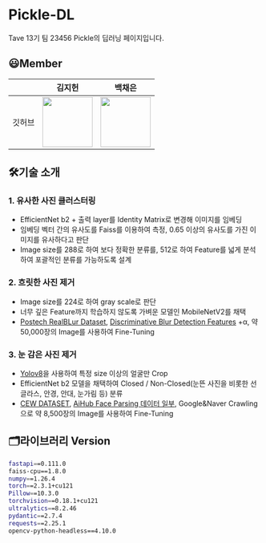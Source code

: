  # Pickle-DL

Tave 13기 팀 23456 Pickle의 딥러닝 페이지입니다.

## 😃Member

|         | 김지헌    | 백채은    |
|---------|:---------:|:---------:|
|깃허브     |<a href="https://github.com/ben8169"> <img src="https://avatars.githubusercontent.com/ben8169" width="100px;"></a> | <a href="https://github.com/bce5180"> <img src="https://avatars.githubusercontent.com/bce5180" width="100px;"></a>|  

## 🛠️기술 소개
### 1. 유사한 사진 클러스터링
   - EfficientNet b2 + 출력 layer를 Identity Matrix로 변경해 이미지를 임베딩
   - 임베딩 벡터 간의 유사도를 Faiss를 이용하여 측정, 0.65 이상의 유사도를 가진 이미지를 유사하다고 판단
   - Image size를 288로 하여 보다 정확한 분류를, 512로 하여 Feature를 넓게 분석하여 포괄적인 분류를 가능하도록 설계
### 2. 흐릿한 사진 제거
   - Image size를 224로 하여 gray scale로 판단
   - 너무 깊은 Feature까지 학습하지 않도록 가벼운 모델인 MobileNetV2를 채택
   - [Postech RealBLur Dataset](https://cg.postech.ac.kr/research/realblur/), [Discriminative Blur Detection Features](https://www.cse.cuhk.edu.hk/~leojia/projects/dblurdetect/index.html#downloads) +α, 약 50,000장의 Image를 사용하여 Fine-Tuning
     
### 3. 눈 감은 사진 제거
   - [Yolov8](https://github.com/ultralytics/ultralytics)을 사용하여 특정 size 이상의 얼굴만 Crop
   - EfficientNet b2 모델을 채택하여 Closed / Non-Closed(눈뜬 사진을 비롯한 선글라스, 안경, 안대, 눈가림 등) 분류
   - [CEW DATASET](https://parnec.nuaa.edu.cn/_upload/tpl/02/db/731/template731/pages/xtan/ClosedEyeDatabases.html), [AiHub Face Parsing 데이터 일부](https://www.aihub.or.kr/aihubdata/data/view.do?currMenu=115&topMenu=100&dataSetSn=71413), Google&Naver Crawling으로 약 8,500장의 Image를 사용하여 Fine-Tuning


## 🗂️라이브러리 Version
```bash
fastapi==0.111.0
faiss-cpu==1.8.0
numpy==1.26.4
torch==2.3.1+cu121
Pillow==10.3.0
torchvision==0.18.1+cu121
ultralytics==8.2.46
pydantic==2.7.4
requests==2.25.1
opencv-python-headless==4.10.0
```



##



